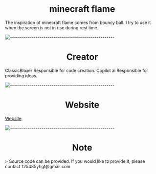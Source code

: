 <h1 align="center">minecraft flame</h1>
The inspiration of minecraft flame comes from bouncy ball. I try to use it when the screen is not in use during rest time. 

![-----------------------------------------------------](https://raw.githubusercontent.com/andreasbm/readme/master/assets/lines/rainbow.png)
  
<h1 align="center">Creator</h1>
ClassicBloxer Responsible for code creation.  
Copilot ai Responsible for providing ideas.

![-----------------------------------------------------](https://raw.githubusercontent.com/andreasbm/readme/master/assets/lines/rainbow.png)

<h1 align="center">Website</h1>
<a href="" class="button pill">Website</a>

![-----------------------------------------------------](https://raw.githubusercontent.com/andreasbm/readme/master/assets/lines/rainbow.png)

<h1 align="center">Note</h1>
> Source code can be provided. If you would like to provide it, please contact 125435yhgt@gmail.com


